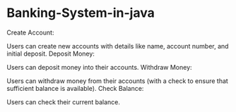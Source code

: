 # Banking-System-in-java
Create Account:

Users can create new accounts with details like name, account number, and initial deposit.
Deposit Money:

Users can deposit money into their accounts.
Withdraw Money:

Users can withdraw money from their accounts (with a check to ensure that sufficient balance is available).
Check Balance:

Users can check their current balance.
